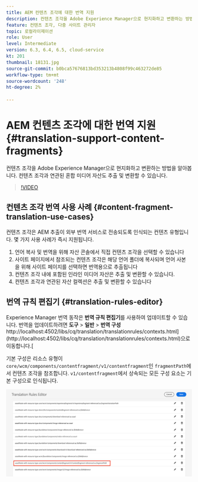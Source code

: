 ```yaml
---
title: AEM 컨텐츠 조각에 대한 번역 지원
description: 컨텐츠 조각을 Adobe Experience Manager으로 현지화하고 변환하는 방법을 알아봅니다. 컨텐츠 조각과 연관된 혼합 미디어 자산도 추출 및 변환할 수 있습니다.
feature: 컨텐츠 조각, 다중 사이트 관리자
topic: 로컬라이제이션
role: User
level: Intermediate
version: 6.3, 6.4, 6.5, cloud-service
kt: 201
thumbnail: 18131.jpg
source-git-commit: b0bca57676813bd353213b4808f99c463272de85
workflow-type: tm+mt
source-wordcount: '248'
ht-degree: 2%

---
```



# AEM 컨텐츠 조각에 대한 번역 지원 {#translation-support-content-fragments}

컨텐츠 조각을 Adobe Experience Manager으로 현지화하고 변환하는 방법을 알아봅니다. 컨텐츠 조각과 연관된 혼합 미디어 자산도 추출 및 변환할 수 있습니다.

>[!VIDEO](https://video.tv.adobe.com/v/18131/?quality=12&learn=on)

## 컨텐츠 조각 번역 사용 사례 {#content-fragment-translation-use-cases}

컨텐츠 조각은 AEM 추출이 외부 번역 서비스로 전송되도록 인식되는 컨텐츠 유형입니다. 몇 가지 사용 사례가 즉시 지원됩니다.

1. 언어 복사 및 번역을 위해 자산 콘솔에서 직접 컨텐츠 조각을 선택할 수 있습니다
2. 사이트 페이지에서 참조되는 컨텐츠 조각은 해당 언어 폴더에 복사되며 언어 사본 을 위해 사이트 페이지를 선택하면 번역용으로 추출됩니다
3. 컨텐츠 조각 내에 포함된 인라인 미디어 자산은 추출 및 변환할 수 있습니다.
4. 컨텐츠 조각과 연관된 자산 컬렉션은 추출 및 변환할 수 있습니다

## 번역 규칙 편집기 {#translation-rules-editor}

Experience Manager 번역 동작은 **번역 규칙 편집기**&#x200B;를 사용하여 업데이트할 수 있습니다. 번역을 업데이트하려면 **도구** > **일반** > **번역 구성** http://localhost:4502/libs/cq/translation/translationrules/contexts.html](http://localhost:4502/libs/cq/translation/translationrules/contexts.html)으로 이동합니다.[

기본 구성은 리소스 유형이 `core/wcm/components/contentfragment/v1/contentfragment`인 `fragmentPath`에서 컨텐츠 조각을 참조합니다. `v1/contentfragment`에서 상속되는 모든 구성 요소는 기본 구성으로 인식됩니다.

![번역 규칙 편집기](assets/translation-configuration.png)
